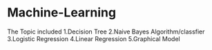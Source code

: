 # Machine-Learning
The Topic included
1.Decision Tree
2.Naive Bayes Algorithm/classfier
3.Logistic Regression
4.Linear Regression
5.Graphical Model
